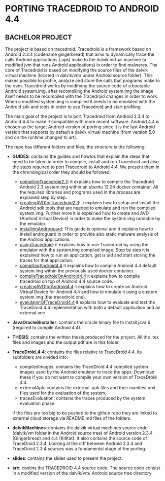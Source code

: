 # PORTING TRACEDROID TO ANDROID 4.4
## BACHELOR PROJECT

The project is based on tracedroid. Tracedroid is a framework based on
Android 2.3.4 (codename gingerbread) that aims to dynamically trace
the calls Android applications (.apk) make to the dalvik virtual
machine (a modified jvm that runs Android applications) in order to
find malwares. The core of Tracedroid is based on modifying the source
files of the dalvik virtual machine (located in dalvik/vm/ under
Android source folder). This makes possible to profile, analyze and
store the calls that programs make to the dvm. Tracedroid works by
modifying the source code of a bootable Android system.img, after
recompiling the Android system.img the image itself needs to be
recompiled with the Tracedroid changes in order to work. When a
modified system.img is compiled it needs to be emulated with the
Android sdk and tools in order to use Tracedroid and start profiling.

The main goal of the project is to port Tracedroid from Android 2.3.4 to
Android 4.4 to make it compatible with more recent software. Android
4.4 is chosen as the target Android version of porting since it is the
last Android version that supports by default a dalvik virtual machine
(from version 5.0 and on the runtime changed to art).

The repo has different folders and files, the structure is the
following:

- __GUIDES__: contains the guides and howtos that explain the steps that
  need to be taken in order to compile, install and run Tracedroid and
  also the steps required to port Tracedroid to Android 4.4. We
  present them in the chronological order they should be followed:
	  
  - [compilingTracedroid2.3](https://github.com/dda410/Bproject/blob/master/GUIDES/compilingTracedroidGuide.md):
	  it explains how to compile the Tracedroid Android 2.3
	  system.img within an ubuntu 12.04 docker container. All the
	  required libraries and programs used in the process are
	  explained step by step.
  - [creatingAVDforTracedroid2.3](https://github.com/dda410/Bproject/blob/master/GUIDES/creatingAVDforTracedroidGuide.md):
	  it explains how to setup and install the Android sdk tools that
	  are needed to emulate and run the compiled system.img. Further
	  more it is explained how to create and AVD (Android Virtual
	  Device) in order to make the system.img runnable by the
	  emulator.
  - [installingAndroguard](https://github.com/dda410/Bproject/blob/master/GUIDES/installingAndroguard.md):
	  This guide is optional and it explains how to install androguard
	  in order to provide also static malware analysis of the Android
	  applications. 
  - [usingTracedroid](https://github.com/dda410/Bproject/blob/master/GUIDES/usingTracedroid.md):
	  it explains how to use Tracedroid by using the emulator with the
	  system.img compiled image. Step by step it is explained how to
	  run an application, get is uid and start storing the traces for
	  that application.
  - [compilingAndroid4.4](https://github.com/dda410/Bproject/blob/master/GUIDES/compilingAndroid4-4.md)
	  it explains how to compile Android 4.4 default system.img within
	  the previously used docker container.
  - [compileTracedroidOnAndroid4.4](https://github.com/dda410/Bproject/blob/master/GUIDES/compilingTracedroidOnAndroid44.md)
	  it explains how to compile tracedroid on top of Android 4.4
      source code.
  - [creatingAVDforAndroid4.4](https://github.com/dda410/Bproject/blob/master/GUIDES/creatingAVDforAndroid44.md)
	  it explains how to create an Android Virtual Device for Android 4.4 and how to
      emulate it using a custom system.img (the tracedroid one).
  - [evalutaionOfTraceDroid4.4](https://github.com/dda410/Bproject/blob/master/GUIDES/evaluationOfTraceDroid4-4.md)
	  it explains how to evaluate and test the TraceDroid 4.4
      implementation with both a default application and an external
      one.

- __JavaOracle6Installer__: contains the oracle binary file to install
  java 6 (required to compile Android 4.4).
- __THESIS__: contains the written thesis produced for the project. All
  the .tex files and images and the output pdf are in this folder.
- __TraceDroid_4.4__: contains the files relative to TraceDroid 4.4. Its
  subfolders are divided into:
  
  - compiledImages: contains the TraceDroid 4.4 compiled system
  images used by the Android emulator to trace the apps. Download
  these if you do not want to compile your own version of TraceDroid
  4.4. 
  - externalApk: contains the external .apk files and their
  manifest.xml files used for the evaluation of the system.
  - tracesEvaluation: contains the traces produced by the system
    evaluation phase.
	
  if the files are too big to be pushed to the github repo they are
  linked to external cloud storage via README.md files of the
  folders.
  
- __dalvikMachines__: contains the dalvik virtual machines source code
  (dalvik/vm folder in the Android source tree) of Android
  version 2.3.4 (Gingerbread) and 4.4 (KitKat). It also contains the source code of
  TraceDroid 2.3.4. Looking at the diff between Android 2.3.4 and
  TraceDroid 2.3.4 sources was a fundamental stage of the porting.
- __slides__: contains the slides used to present the project. 
- __src__: contins the TRACEDROID 4.4 source code. The source code consist
  in a modified version of the dalvik/vm/ Android source tree directory.
